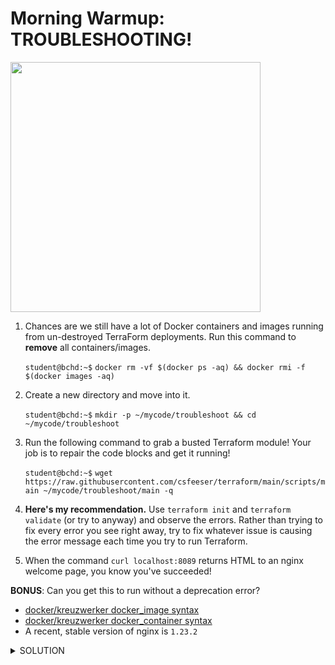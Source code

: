 # Morning Warmup: TROUBLESHOOTING!

<img src="https://blog.scottlogic.com/cmeehan/assets/meme.jpg" width="400"/>

1. Chances are we still have a lot of Docker containers and images running from un-destroyed TerraForm deployments. Run this command to **remove** all containers/images.

    `student@bchd:~$` `docker rm -vf $(docker ps -aq) && docker rmi -f $(docker images -aq)`

0. Create a new directory and move into it.

    `student@bchd:~$` `mkdir -p ~/mycode/troubleshoot && cd ~/mycode/troubleshoot`
    
0. Run the following command to grab a busted Terraform module! Your job is to repair the code blocks and get it running!

    `student@bchd:~$` `wget https://raw.githubusercontent.com/csfeeser/terraform/main/scripts/main ~/mycode/troubleshoot/main -q`

0. **Here's my recommendation.** Use `terraform init` and `terraform validate` (or try to anyway) and observe the errors. Rather than trying to fix every error you see right away, try to fix whatever issue is causing the error message each time you try to run Terraform.

0. When the command `curl localhost:8089` returns HTML to an nginx welcome page, you know you've succeeded!

**BONUS**: Can you get this to run without a deprecation error? 

- [docker/kreuzwerker docker_image syntax](https://registry.terraform.io/providers/kreuzwerker/docker/latest/docs/resources/image)
- [docker/kreuzwerker docker_container syntax](https://registry.terraform.io/providers/kreuzwerker/docker/latest/docs/resources/container)
- A recent, stable version of nginx is `1.23.2`


<details>
<summary>SOLUTION</summary>
    
Rename `main` to `main.tf` --> `mv main main.tf`

```java
terraform {                             # TERRAFORM BLOCK WAS MISSING
  required_providers {
    docker = {
      source  = "kreuzwerker/docker"
      version = "~> 2.22.0"             $ USE THE CORRECT VERSION
    }
  }
}                                       

provider "docker" {}

variable "container_name" {                                         # THIS
  description = "Value of the name for the Docker container"        # VARIABLE
  # basic types include string, number and bool                     # BLOCK
  type    = string                                                  # WAS
  default = "ExampleNginxContainer"                                 # MISSING
  }                                                                 # !

output "container_id" {
  description = "ID of the Docker container"
  value       = docker_container.nginx.id
}

output "image_id" {
  description = "ID of the Docker image"
  value       = docker_image.nginx.id      # TYPO- IT'S "docker_image" NOT "dockerimage"
}

resource "docker_image" "nginx" {
  name         = "nginx:1.23.2"            # USING VERSION NUMBER INSTEAD OF "LATEST"
  keep_locally = true
}

resource "docker_container" "nginx" {
  image = docker_image.nginx.image_id      # CHANGE "LATEST" TO "IMAGE_ID"
  name  = var.container_name
  ports {
    internal = 80
    external = 8089
  }
}                                          # MISSING CLOSING }
```
</details>
